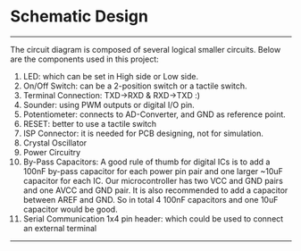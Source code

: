 # Schematic Design
___________________________________________________
The circuit diagram is composed of several logical smaller circuits. Below are the components used in this project:
  1. LED: which can be set in High side or Low side.
  2. On/Off Switch: can be a 2-position switch or a tactile switch.
  3. Terminal Connection: TXD->RXD  &  RXD->TXD  :)
  4. Sounder: using PWM outputs or digital I/O pin.
  5. Potentiometer: connects to AD-Converter,  and GND as reference point.
  6. RESET: better to use a tactile switch
  7. ISP Connector: it is needed for PCB designing, not for simulation.
  8. Crystal Oscillator
  9. Power Circuitry
  10. By-Pass Capacitors: A good rule of thumb for digital ICs is to add a 100nF by-pass capacitor for each power
      pin pair and one larger ~10uF capacitor for each IC. Our microcontroller has two VCC and GND pairs and one
      AVCC and GND pair. It is also recommended to add a capacitor between AREF and GND. So in total 4 100nF
      capacitors and one 10uF capacitor would be good.
  11. Serial Communication 1x4 pin header: which could be used to connect an external terminal
________________________________________________________________
